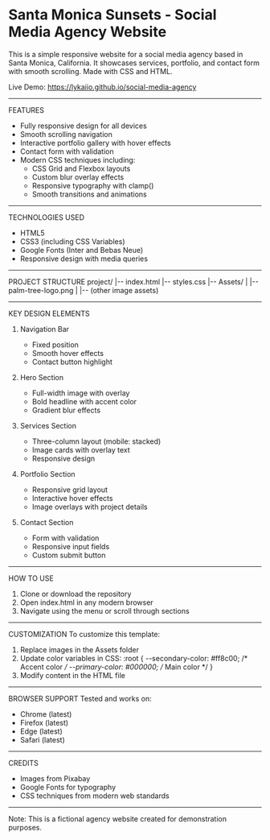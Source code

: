 # Santa Monica Sunsets - Social Media Agency Website

This is a simple responsive website for a social media agency based in Santa Monica, California. It showcases services, portfolio, and contact form with smooth scrolling. Made with CSS and HTML.

Live Demo: https://lykaiio.github.io/social-media-agency

---

FEATURES
- Fully responsive design for all devices
- Smooth scrolling navigation
- Interactive portfolio gallery with hover effects
- Contact form with validation
- Modern CSS techniques including:
  * CSS Grid and Flexbox layouts
  * Custom blur overlay effects
  * Responsive typography with clamp()
  * Smooth transitions and animations

---

TECHNOLOGIES USED
- HTML5
- CSS3 (including CSS Variables)
- Google Fonts (Inter and Bebas Neue)
- Responsive design with media queries

---

PROJECT STRUCTURE
project/
|-- index.html
|-- styles.css
|-- Assets/
|   |-- palm-tree-logo.png
|   |-- (other image assets)

---

KEY DESIGN ELEMENTS

1. Navigation Bar
   - Fixed position
   - Smooth hover effects
   - Contact button highlight

2. Hero Section
   - Full-width image with overlay
   - Bold headline with accent color
   - Gradient blur effects

3. Services Section
   - Three-column layout (mobile: stacked)
   - Image cards with overlay text
   - Responsive design

4. Portfolio Section
   - Responsive grid layout
   - Interactive hover effects
   - Image overlays with project details

5. Contact Section
   - Form with validation
   - Responsive input fields
   - Custom submit button

---

HOW TO USE
1. Clone or download the repository
2. Open index.html in any modern browser
3. Navigate using the menu or scroll through sections

---

CUSTOMIZATION
To customize this template:
1. Replace images in the Assets folder
2. Update color variables in CSS:
   :root {
     --secondary-color: #ff8c00; /* Accent color */
     --primary-color: #000000;   /* Main color */
   }
3. Modify content in the HTML file

---

BROWSER SUPPORT
Tested and works on:
- Chrome (latest)
- Firefox (latest)
- Edge (latest)
- Safari (latest)

---

CREDITS
- Images from Pixabay
- Google Fonts for typography
- CSS techniques from modern web standards

---

Note: This is a fictional agency website created for demonstration purposes.
